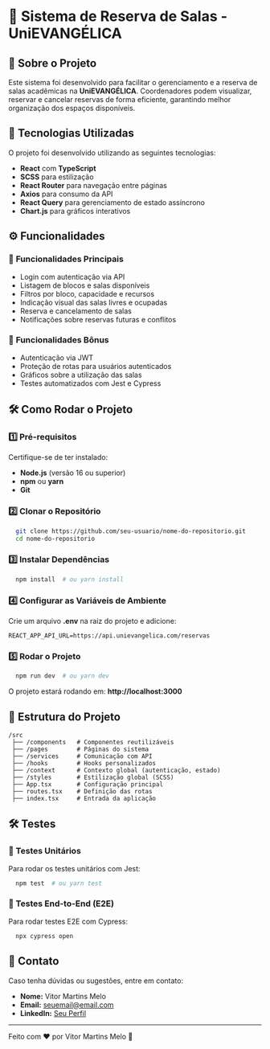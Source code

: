 # 📌 Sistema de Reserva de Salas - UniEVANGÉLICA

## 📖 Sobre o Projeto
Este sistema foi desenvolvido para facilitar o gerenciamento e a reserva de salas acadêmicas na **UniEVANGÉLICA**. Coordenadores podem visualizar, reservar e cancelar reservas de forma eficiente, garantindo melhor organização dos espaços disponíveis.

## 🚀 Tecnologias Utilizadas
O projeto foi desenvolvido utilizando as seguintes tecnologias:

- **React** com **TypeScript**
- **SCSS** para estilização
- **React Router** para navegação entre páginas
- **Axios** para consumo da API
- **React Query** para gerenciamento de estado assíncrono
- **Chart.js** para gráficos interativos

## ⚙️ Funcionalidades
### 🔹 **Funcionalidades Principais**
- Login com autenticação via API
- Listagem de blocos e salas disponíveis
- Filtros por bloco, capacidade e recursos
- Indicação visual das salas livres e ocupadas
- Reserva e cancelamento de salas
- Notificações sobre reservas futuras e conflitos

### 🔹 **Funcionalidades Bônus**
- Autenticação via JWT
- Proteção de rotas para usuários autenticados
- Gráficos sobre a utilização das salas
- Testes automatizados com Jest e Cypress

## 🛠️ Como Rodar o Projeto
### 1️⃣ **Pré-requisitos**
Certifique-se de ter instalado:
- **Node.js** (versão 16 ou superior)
- **npm** ou **yarn**
- **Git**

### 2️⃣ **Clonar o Repositório**
```bash
  git clone https://github.com/seu-usuario/nome-do-repositorio.git
  cd nome-do-repositorio
```

### 3️⃣ **Instalar Dependências**
```bash
  npm install  # ou yarn install
```

### 4️⃣ **Configurar as Variáveis de Ambiente**
Crie um arquivo **.env** na raiz do projeto e adicione:
```
REACT_APP_API_URL=https://api.unievangelica.com/reservas
```

### 5️⃣ **Rodar o Projeto**
```bash
  npm run dev  # ou yarn dev
```

O projeto estará rodando em: **http://localhost:3000**

## 📌 Estrutura do Projeto
```
/src
 ├── /components   # Componentes reutilizáveis
 ├── /pages        # Páginas do sistema
 ├── /services     # Comunicação com API
 ├── /hooks        # Hooks personalizados
 ├── /context      # Contexto global (autenticação, estado)
 ├── /styles       # Estilização global (SCSS)
 ├── App.tsx       # Configuração principal
 ├── routes.tsx    # Definição das rotas
 ├── index.tsx     # Entrada da aplicação
```

## 🛠️ Testes
### 🔹 Testes Unitários
Para rodar os testes unitários com Jest:
```bash
  npm test  # ou yarn test
```

### 🔹 Testes End-to-End (E2E)
Para rodar testes E2E com Cypress:
```bash
  npx cypress open
```

## 📌 Contato
Caso tenha dúvidas ou sugestões, entre em contato:
- **Nome:** Vitor Martins Melo
- **Email:** seuemail@email.com
- **LinkedIn:** [Seu Perfil](https://www.linkedin.com/in/seu-perfil)

---
Feito com ❤️ por Vitor Martins Melo 🚀

